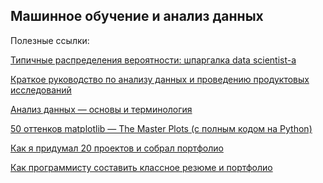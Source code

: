 Машинное обучение и анализ данных
----

Полезные ссылки:

[Типичные распределения вероятности: шпаргалка data scientist-а](https://habr.com/ru/articles/331060/)

[Краткое руководство по анализу данных и проведению продуктовых исследований](https://habr.com/ru/articles/781466/)

[Анализ данных — основы и терминология](https://habr.com/ru/articles/352812/)

[50 оттенков matplotlib — The Master Plots (с полным кодом на Python)](https://habr.com/ru/articles/468295/)

[Как я придумал 20 проектов и собрал портфолио](https://habr.com/ru/companies/yandex_praktikum/articles/755512/)

[Как программисту составить классное резюме и портфолио](https://habr.com/ru/companies/netologyru/articles/726812/)

